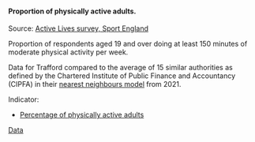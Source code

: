 #### Proportion of physically active adults.

Source: <a href="https://www.sportengland.org/know-your-audience/data/active-lives" target="_blank">Active Lives survey, Sport England</a>

Proportion of respondents aged 19 and over doing at least 150 minutes of moderate physical activity per week.

Data for Trafford compared to the average of 15 similar authorities as defined by the Chartered Institute of Public Finance and Accountancy (CIPFA) in their <a href='https://www.cipfa.org/services/cipfastats/nearest-neighbour-model' target='_blank'>nearest neighbours model</a> from 2021.
 
Indicator:

* <a href="https://fingertips.phe.org.uk/search/93014#page/6/gid" target="_blank"> Percentage of physically active adults </a>

<a href="https://www.trafforddatalab.io/corporate_plan/data/health/active_adults.csv" aria-label="Download the data" class="downloadButton" target="_blank" download>Data <span class="fas fa-download"></span></a>